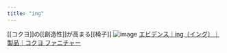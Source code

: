 ```yaml
---
title: "ing"
---
```


[[コクヨ]]の[[創造性]]が高まる[[椅子]]
![image](https://gyazo.com/6c2138e25322469c8828860cf36c3274/thumb/1000)
[エビデンス｜ing（イング）｜製品｜コクヨ ファニチャー](https://www.kokuyo-furniture.co.jp/products/office/ing/effect/evidence.html)

